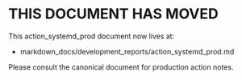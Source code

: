 <!-- MOVED_TO: markdown_docs/development_reports/action_systemd_prod.md -->

# THIS DOCUMENT HAS MOVED

This action_systemd_prod document now lives at:

- markdown_docs/development_reports/action_systemd_prod.md

Please consult the canonical document for production action notes.

